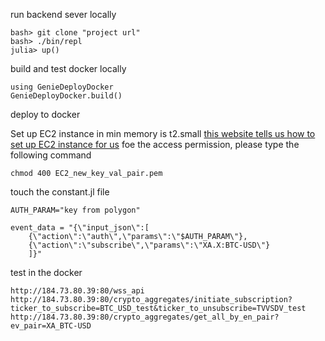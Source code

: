 run backend sever locally 
```
bash> git clone "project url"
bash> ./bin/repl
julia> up()
```
build and test docker locally
```
using GenieDeployDocker
GenieDeployDocker.build()
```

deploy to docker

Set up EC2 instance in min memory is t2.small
[this website tells us how to set up EC2 instance for us](https://genieframework.github.io/Genie.jl/dev/guides/Deploying_Genie_Apps_On_AWS.html)
foe the access permission, please type the following command
```
chmod 400 EC2_new_key_val_pair.pem
```

touch the constant.jl file 
```
AUTH_PARAM="key from polygon"

event_data = "{\"input_json\":[
    {\"action\":\"auth\",\"params\":\"$AUTH_PARAM\"},
    {\"action\":\"subscribe\",\"params\":\"XA.X:BTC-USD\"}
    ]}"
```

test in the docker 
```
http://184.73.80.39:80/wss_api
http://184.73.80.39:80/crypto_aggregates/initiate_subscription?ticker_to_subscribe=BTC_USD_test&ticker_to_unsubscribe=TVVSDV_test
http://184.73.80.39:80/crypto_aggregates/get_all_by_en_pair?ev_pair=XA_BTC-USD
```

